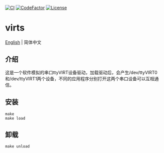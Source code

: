 [![CI](https://github.com/QQxiaoming/virts/actions/workflows/ci.yml/badge.svg?branch=main)](https://github.com/QQxiaoming/virts/actions/workflows/ci.yml)
[![CodeFactor](https://www.codefactor.io/repository/github/qqxiaoming/virts/badge)](https://www.codefactor.io/repository/github/qqxiaoming/virts)
[![License](https://img.shields.io/github/license/qqxiaoming/virts.svg?colorB=f48041&style=flat-square)](https://github.com/QQxiaoming/virts)

# virts

[English](./README.md) | 简体中文

## 介绍

这是一个软件模拟的串口ttyVIRT设备驱动，加载驱动后，会产生/dev/ttyVIRT0和/dev/ttyVIRT1两个设备，不同的应用程序分别打开这两个串口设备可以互相通信。

## 安装

```shell
make
make load
```

## 卸载

```shell
make unload
```

